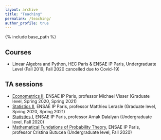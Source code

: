 ```yaml
---
layout: archive
title: "Teaching"
permalink: /teaching/
author_profile: true
---
```


{% include base_path %}

## Courses

- Linear Algebra and Python, HEC Paris & ENSAE IP Paris, Undergraduate Level (Fall 2019, Fall 2020 cancelled due to Covid-19)


## TA sessions

- [Econometrics II](https://www.ensae.fr/en/courses/econometrics-2/), ENSAE IP Paris, professor Michael Visser (Graduate level, Spring 2020, Spring 2021)
- [Statistics II](https://www.ensae.fr/en/courses/statistics-1/), ENSAE IP Paris, professor Matthieu Lerasle (Graduate level, Spring 2020, Spring 2021)
- [Statistics I](https://www.ensae.fr/en/courses/linear-algebra/), ENSAE IP Paris, professor Arnak Dalalyan (Undergraduate level, Fall 2020)
- [Mathematical Fundations of Probability Theory](https://www.ensae.fr/en/courses/mathematical-fundations-of-probability-theory/), ENSAE IP Paris, professor Cristina Butucea (Undergraduate level, Fall 2020)
